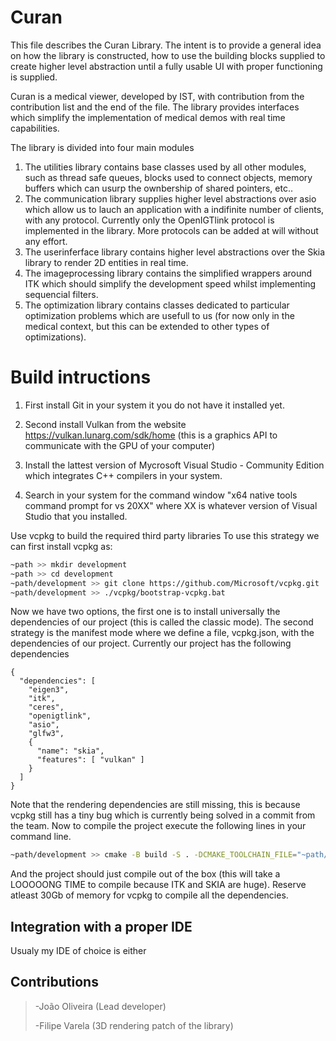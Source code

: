 # Curan

This file describes the Curan Library. The intent is to provide a general
idea on how the library is constructed, how to use the building blocks
supplied to create higher level abstraction until a fully usable UI with
proper functioning is supplied. 

Curan is a medical viewer, developed by IST, with contribution from
the contribution list and the end of the file. The library provides interfaces which
simplify the implementation of medical demos with real time
capabilities. 

The library is divided into four main modules
1. The utilities library contains base classes used by all other modules,
such as thread safe queues, blocks used to connect objects, memory buffers
which can usurp the ownbership of shared pointers, etc..
2. The communication library supplies higher level abstractions over asio which
allow us to lauch an application with a indifinite number of clients, with any protocol.
Currently only the OpenIGTlink protocol is implemented in the library. More protocols
can be added at will without any effort.
3. The userinferface library contains higher level abstractions over the Skia library
to render 2D entities in real time. 
4. The imageprocessing library contains the simplified wrappers around ITK which 
should simplify the development speed whilst implementing sequencial filters.
5. The optimization library contains classes dedicated to particular optimization problems
which are usefull to us (for now only in the medical context, but this can be extended
to other types of optimizations).

# Build intructions

1. First install Git in your system it you do not have it installed yet.

2. Second install Vulkan from the website https://vulkan.lunarg.com/sdk/home (this is a graphics API to communicate with the GPU of your computer)

3. Install the lattest version of Mycrosoft Visual Studio - Community Edition which integrates C++ compilers in your system. 

4. Search in your system for the command window "x64 native tools command prompt for vs 20XX" where XX is whatever version of Visual Studio that you
installed.

Use vcpkg to build the required third party libraries
To use this strategy we can first install vcpkg as:

```sh
~path >> mkdir development
~path >> cd development
~path/development >> git clone https://github.com/Microsoft/vcpkg.git
~path/development >> ./vcpkg/bootstrap-vcpkg.bat
```

Now we have two options, the first one is to install universally the dependencies 
of our project (this is called the classic mode). The second strategy is the manifest
mode where we define a file, vcpkg.json, with the dependencies of our project. Currently our
project has the following dependencies

```
{
  "dependencies": [
    "eigen3",
    "itk",
    "ceres",
    "openigtlink",
    "asio",
    "glfw3",
    {
      "name": "skia",
      "features": [ "vulkan" ]
    }
  ]
}
```

Note that the rendering dependencies are still missing, this is because vcpkg still has a tiny bug 
which is currently being solved in a commit from the team. Now to compile the project execute the 
following lines in your command line. 

```sh
~path/development >> cmake -B build -S . -DCMAKE_TOOLCHAIN_FILE="~path/development/vcpkg/scripts/buildsystems/vcpkg.cmake"
```

And the project should just compile out of the box (this will take a LOOOOONG TIME to compile 
because ITK and SKIA are huge). Reserve atleast 30Gb of memory for vcpkg to compile all the dependencies.

## Integration with a proper IDE 

Usualy my IDE of choice is either 

## Contributions 

> -João Oliveira (Lead developer)
> 
> -Filipe Varela (3D rendering patch of the library)

